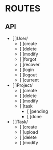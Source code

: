 # ROUTES

## API

* [ ]User/
    * [ ]create
    * [ ]delete
    * [ ]modify
    * [ ]forgot
    * [ ]recover
    * [ ]login
    * [ ]logout
    * [ ]current
* [ ]Project/
    * [ ]create
    * [ ]delete
    * [ ]modify
    * [ ]task
        * [ ]pending
        * [ ]done
* [ ]Task/
    * [ ]create
    * [ ]upload
    * [ ]delete
    * [ ]modify
